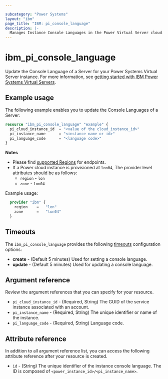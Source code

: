 ```yaml
---

subcategory: "Power Systems"
layout: "ibm"
page_title: "IBM: pi_console_language"
description: |-
  Manages Instance Console Languages in the Power Virtual Server cloud.
---
```


# ibm_pi_console_language

Update the Console Language of a Server for your Power Systems Virtual Server instance. For more information, see [getting started with IBM Power Systems Virtual Servers](https://cloud.ibm.com/docs/power-iaas?topic=power-iaas-getting-started).

## Example usage
The following example enables you to update the Console Languages of a Server:

```terraform
resource "ibm_pi_console_language" "example" {
  pi_cloud_instance_id  = "<value of the cloud_instance_id>"
  pi_instance_name      = "<instance name or id>"
  pi_language_code      = "<language code>"
}
```
**Notes**
* Please find [supported Regions](https://cloud.ibm.com/apidocs/power-cloud#endpoint) for endpoints.
* If a Power cloud instance is provisioned at `lon04`, The provider level attributes should be as follows:
  * `region` - `lon`
  * `zone` - `lon04`
  
Example usage:

  ```terraform
    provider "ibm" {
      region    =   "lon"
      zone      =   "lon04"
    }
  ```

## Timeouts

The `ibm_pi_console_language` provides the following [timeouts](https://www.terraform.io/docs/language/resources/syntax.html) configuration options:

- **create** - (Default 5 minutes) Used for setting a console language.
- **update** - (Default 5 minutes) Used for updating a console language.

## Argument reference

Review the argument references that you can specify for your resource. 

- `pi_cloud_instance_id` - (Required, String) The GUID of the service instance associated with an account.
- `pi_instance_name` - (Required, String) The unique identifier or name of the instance.
- `pi_language_code` - (Required, String) Language code.

## Attribute reference

In addition to all argument reference list, you can access the following attribute reference after your resource is created.

- `id` - (String) The unique identifier of the instance console language. The ID is composed of `<power_instance_id>/<pi_instance_name>`.
